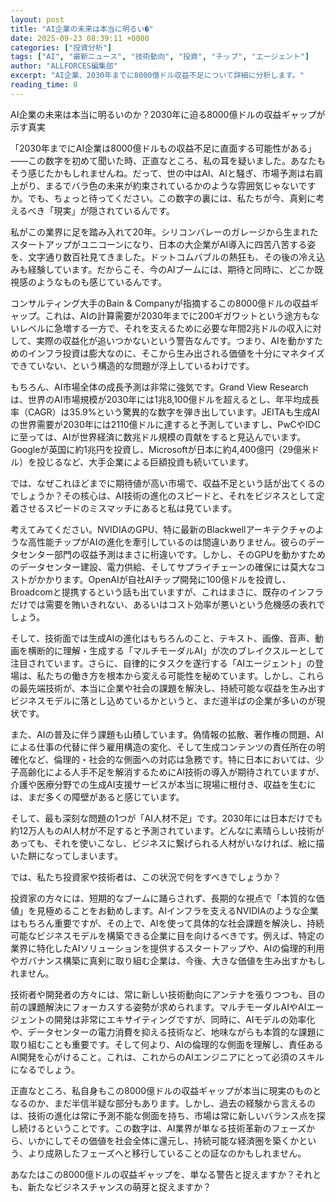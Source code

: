 ```yaml
---
layout: post
title: "AI企業の未来は本当に明るい�"
date: 2025-09-23 08:39:11 +0000
categories: ["投資分析"]
tags: ["AI", "最新ニュース", "技術動向", "投資", "チップ", "エージェント"]
author: "ALLFORCES編集部"
excerpt: "AI企業、2030年までに8000億ドル収益不足について詳細に分析します。"
reading_time: 8
---
```


AI企業の未来は本当に明るいのか？2030年に迫る8000億ドルの収益ギャップが示す真実

「2030年までにAI企業は8000億ドルもの収益不足に直面する可能性がある」――この数字を初めて聞いた時、正直なところ、私の耳を疑いました。あなたもそう感じたかもしれませんね。だって、世の中はAI、AIと騒ぎ、市場予測は右肩上がり、まるでバラ色の未来が約束されているかのような雰囲気じゃないですか。でも、ちょっと待ってください。この数字の裏には、私たちが今、真剣に考えるべき「現実」が隠されているんです。

私がこの業界に足を踏み入れて20年。シリコンバレーのガレージから生まれたスタートアップがユニコーンになり、日本の大企業がAI導入に四苦八苦する姿を、文字通り数百社見てきました。ドットコムバブルの熱狂も、その後の冷え込みも経験しています。だからこそ、今のAIブームには、期待と同時に、どこか既視感のようなものも感じているんです。

コンサルティング大手のBain & Companyが指摘するこの8000億ドルの収益ギャップ。これは、AIの計算需要が2030年までに200ギガワットという途方もないレベルに急増する一方で、それを支えるために必要な年間2兆ドルの収入に対して、実際の収益化が追いつかないという警告なんです。つまり、AIを動かすためのインフラ投資は膨大なのに、そこから生み出される価値を十分にマネタイズできていない、という構造的な問題が浮上しているわけです。

もちろん、AI市場全体の成長予測は非常に強気です。Grand View Researchは、世界のAI市場規模が2030年には1兆8,100億ドルを超えるとし、年平均成長率（CAGR）は35.9%という驚異的な数字を弾き出しています。JEITAも生成AIの世界需要が2030年には2110億ドルに達すると予測していますし、PwCやIDCに至っては、AIが世界経済に数兆ドル規模の貢献をすると見込んでいます。Googleが英国に約1兆円を投資し、Microsoftが日本に約4,400億円（29億米ドル）を投じるなど、大手企業による巨額投資も続いています。

では、なぜこれほどまでに期待値が高い市場で、収益不足という話が出てくるのでしょうか？その核心は、AI技術の進化のスピードと、それをビジネスとして定着させるスピードのミスマッチにあると私は見ています。

考えてみてください。NVIDIAのGPU、特に最新のBlackwellアーキテクチャのような高性能チップがAIの進化を牽引しているのは間違いありません。彼らのデータセンター部門の収益予測はまさに桁違いです。しかし、そのGPUを動かすためのデータセンター建設、電力供給、そしてサプライチェーンの確保には莫大なコストがかかります。OpenAIが自社AIチップ開発に100億ドルを投資し、Broadcomと提携するという話も出ていますが、これはまさに、既存のインフラだけでは需要を賄いきれない、あるいはコスト効率が悪いという危機感の表れでしょう。

そして、技術面では生成AIの進化はもちろんのこと、テキスト、画像、音声、動画を横断的に理解・生成する「マルチモーダルAI」が次のブレイクスルーとして注目されています。さらに、自律的にタスクを遂行する「AIエージェント」の登場は、私たちの働き方を根本から変える可能性を秘めています。しかし、これらの最先端技術が、本当に企業や社会の課題を解決し、持続可能な収益を生み出すビジネスモデルに落とし込めているかというと、まだ道半ばの企業が多いのが現状です。

また、AIの普及に伴う課題も山積しています。偽情報の拡散、著作権の問題、AIによる仕事の代替に伴う雇用構造の変化、そして生成コンテンツの責任所在の明確化など、倫理的・社会的な側面への対応は急務です。特に日本においては、少子高齢化による人手不足を解消するためにAI技術の導入が期待されていますが、介護や医療分野での生成AI支援サービスが本当に現場に根付き、収益を生むには、まだ多くの障壁があると感じています。

そして、最も深刻な問題の1つが「AI人材不足」です。2030年には日本だけでも約12万人ものAI人材が不足すると予測されています。どんなに素晴らしい技術があっても、それを使いこなし、ビジネスに繋げられる人材がいなければ、絵に描いた餅になってしまいます。

では、私たち投資家や技術者は、この状況で何をすべきでしょうか？

投資家の方々には、短期的なブームに踊らされず、長期的な視点で「本質的な価値」を見極めることをお勧めします。AIインフラを支えるNVIDIAのような企業はもちろん重要ですが、その上で、AIを使って具体的な社会課題を解決し、持続可能なビジネスモデルを構築できる企業に目を向けるべきです。例えば、特定の業界に特化したAIソリューションを提供するスタートアップや、AIの倫理的利用やガバナンス構築に真剣に取り組む企業は、今後、大きな価値を生み出すかもしれません。

技術者や開発者の方々には、常に新しい技術動向にアンテナを張りつつも、目の前の課題解決にフォーカスする姿勢が求められます。マルチモーダルAIやAIエージェントの開発は非常にエキサイティングですが、同時に、AIモデルの効率化や、データセンターの電力消費を抑える技術など、地味ながらも本質的な課題に取り組むことも重要です。そして何より、AIの倫理的な側面を理解し、責任あるAI開発を心がけること。これは、これからのAIエンジニアにとって必須のスキルになるでしょう。

正直なところ、私自身もこの8000億ドルの収益ギャップが本当に現実のものとなるのか、まだ半信半疑な部分もあります。しかし、過去の経験から言えるのは、技術の進化は常に予測不能な側面を持ち、市場は常に新しいバランス点を探し続けるということです。この数字は、AI業界が単なる技術革新のフェーズから、いかにしてその価値を社会全体に還元し、持続可能な経済圏を築くかという、より成熟したフェーズへと移行していることの証なのかもしれません。

あなたはこの8000億ドルの収益ギャップを、単なる警告と捉えますか？それとも、新たなビジネスチャンスの萌芽と捉えますか？

